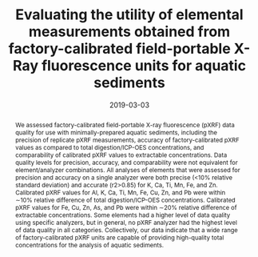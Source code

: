 ---
abstract: "We assessed factory-calibrated field-portable X-ray fluorescence (pXRF) data quality for use with minimally-prepared aquatic sediments, including the precision of replicate pXRF measurements, accuracy of factory-calibrated pXRF values as compared to total digestion/ICP-OES concentrations, and comparability of calibrated pXRF values to extractable concentrations. Data quality levels for precision, accuracy, and comparability were not equivalent for element/analyzer combinations. All analyses of elements that were assessed for precision and accuracy on a single analyzer were both precise (<10% relative standard deviation) and accurate (r2>0.85) for K, Ca, Ti, Mn, Fe, and Zn. Calibrated pXRF values for Al, K, Ca, Ti, Mn, Fe, Cu, Zn, and Pb were within ∼10% relative difference of total digestion/ICP-OES concentrations. Calibrated pXRF values for Fe, Cu, Zn, As, and Pb were within ∼20% relative difference of extractable concentrations. Some elements had a higher level of data quality using specific analyzers, but in general, no pXRF analyzer had the highest level of data quality in all categories. Collectively, our data indicate that a wide range of factory-calibrated pXRF units are capable of providing high-quality total concentrations for the analysis of aquatic sediments."
authors: ["admin", "Ian S. Spooner", "Mark L. Mallory", "Chris E. White", "Graham A. Gagnon"]
date: "2019-03-03"
doi: "10.1016/j.envpol.2019.03.001"
featured: true
image:
  caption: ""
  focal_point: ""
  preview_only: false
projects: [geoscience]
publication: "Environmental Pollution"
publication_short: ""
publication_types: ["2"]
summary: ""
tags: []
title: "Evaluating the utility of elemental measurements obtained from factory-calibrated field-portable X-Ray fluorescence units for aquatic sediments"
url_code: ""
url_dataset: ""
url_pdf: ""
url_poster: ""
url_project: ""
url_slides: ""
url_source: ""
url_video: ""
---